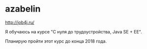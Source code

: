 # azabelin

http://job4j.ru/

Я обучаюсь на курсе "С нуля до трудоустройства, Java SE + EE".

Планирую пройти этот курс до конца 2018 года.